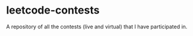 # leetcode-contests
A repository of all the contests (live and virtual) that I have participated in.
